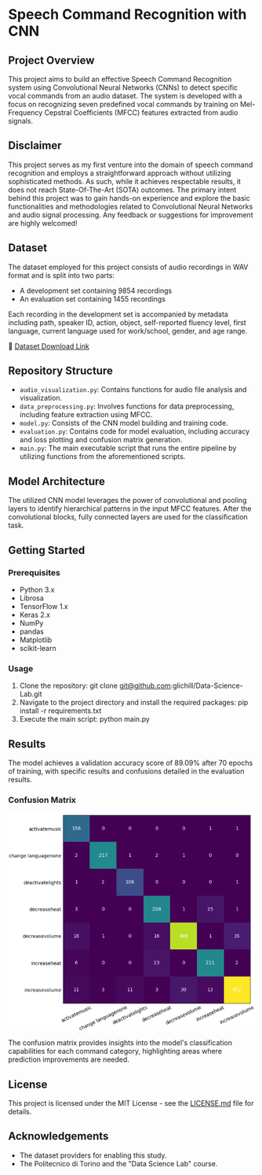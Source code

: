 # Speech Command Recognition with CNN

## Project Overview
This project aims to build an effective Speech Command Recognition system using Convolutional Neural Networks (CNNs) to detect specific vocal commands from an audio dataset. The system is developed with a focus on recognizing seven predefined vocal commands by training on Mel-Frequency Cepstral Coefficients (MFCC) features extracted from audio signals.

## Disclaimer
This project serves as my first venture into the domain of speech command recognition and employs a straightforward approach without utilizing sophisticated methods. As such, while it achieves respectable results, it does not reach State-Of-The-Art (SOTA) outcomes. The primary intent behind this project was to gain hands-on experience and explore the basic functionalities and methodologies related to Convolutional Neural Networks and audio signal processing. Any feedback or suggestions for improvement are highly welcomed!


## Dataset
The dataset employed for this project consists of audio recordings in WAV format and is split into two parts:
- A development set containing 9854 recordings
- An evaluation set containing 1455 recordings

Each recording in the development set is accompanied by metadata including path, speaker ID, action, object, self-reported fluency level, first language, current language used for work/school, gender, and age range.

🔗 [Dataset Download Link](https://drive.google.com/file//1gUPpqPTlgfzIyDU4eG6t5HoTlK5inLO4/view?usp=sharing)

## Repository Structure
- `audio_visualization.py`: Contains functions for audio file analysis and visualization.
- `data_preprocessing.py`: Involves functions for data preprocessing, including feature extraction using MFCC.
- `model.py`: Consists of the CNN model building and training code.
- `evaluation.py`: Contains code for model evaluation, including accuracy and loss plotting and confusion matrix generation.
- `main.py`: The main executable script that runs the entire pipeline by utilizing functions from the aforementioned scripts.

## Model Architecture
The utilized CNN model leverages the power of convolutional and pooling layers to identify hierarchical patterns in the input MFCC features. After the convolutional blocks, fully connected layers are used for the classification task.

## Getting Started
### Prerequisites
- Python 3.x
- Librosa
- TensorFlow 1.x
- Keras 2.x
- NumPy
- pandas
- Matplotlib
- scikit-learn

### Usage
1. Clone the repository: git clone git@github.com:glichill/Data-Science-Lab.git
2. Navigate to the project directory and install the required packages: pip install -r requirements.txt
3. Execute the main script: python main.py

## Results
The model achieves a validation accuracy score of 89.09% after 70 epochs of training, with specific results and confusions detailed in the evaluation results.

### Confusion Matrix
![Confusion Matrix](IMAGES/confusion_matrix.png)

The confusion matrix provides insights into the model's classification capabilities for each command category, highlighting areas where prediction improvements are needed.

## License
This project is licensed under the MIT License - see the [LICENSE.md](LICENSE.md) file for details.

## Acknowledgements
- The dataset providers for enabling this study.
- The Politecnico di Torino and the "Data Science Lab" course.



